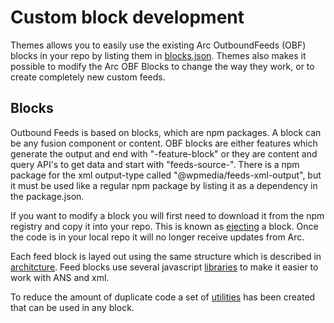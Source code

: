 # Custom block development

Themes allows you to easily use the existing Arc OutboundFeeds (OBF) blocks in your repo by listing them
in [blocks.json](documentation/blocks.json.md). Themes also makes it possible to modify the Arc OBF Blocks to change the way they work, or to create completely new custom feeds.

## Blocks

Outbound Feeds is based on blocks, which are npm packages. A block can be any fusion component or content. OBF blocks are either features which generate the output and end with "-feature-block" or they are content and query API's to get data and start with "feeds-source-". There is a npm package for the xml output-type called "@wpmedia/feeds-xml-output", but it must be used like a regular npm package by listing it as a dependency in the package.json.

If you want to modify a block you will first need to download it from the npm registry and copy it into your repo. This is known as [ejecting](documentation/ejecting.md) a block. Once the code is in your local repo it will no longer receive updates from Arc.

Each feed block is layed out using the same structure which is described in [architcture](documentation/block-architecture.md). Feed blocks use several javascript [libraries](documentation/libraries) to make it easier to work with ANS and xml.

To reduce the amount of duplicate code a set of [utilities](documentation/utilities.md) has been created that can be used in any block.
